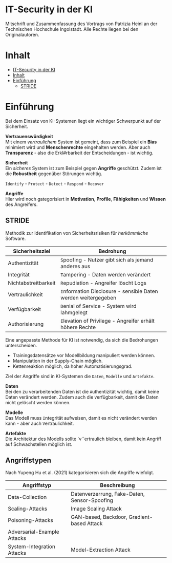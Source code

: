 # IT-Security in der KI
Mitschrift und Zusammenfassung des Vortrags von Patrizia Heinl an der Technischen Hochschule Ingolstadt. Alle Rechte liegen bei den Originalautoren. 

# Inhalt 
- [IT-Security in der KI](#it-security-in-der-ki)
- [Inhalt](#inhalt)
- [Einführung](#einführung)
  - [STRIDE](#stride)

# Einführung
Bei dem Einsatz von KI-Systemen liegt ein wichtiger Schwerpunkt auf der Sicherheit.

**Vertrauenswürdigkeit** <br>
Mit einem _vertraulichem_ System ist gemeint, dass zum Beispiel ein **Bias** minimiert wird und **Menschenrechte** eingehalten werden. Aber auch **Transparenz** - also die Erkl#rbarkeit der Entscheidungen - ist wichtig.

**Sicherheit** <br>
Ein _sicheres_ System ist zum Beispiel gegen **Angriffe** geschützt. Zudem ist die **Robustheit** gegenüber Störungen wichtig. 

`Identify` - `Protect` - `Detect` - `Respond` - `Recover`

**Angriffe** <br>
Hier wird noch gategorisiert in **Motivation**, **Profile**, **Fähigkeiten** und **Wissen** des Angreifers.

## STRIDE
Methodik zur Identifikation von Sicherheitsrisiken für _herkömmliche_ Software.

| Sicherheitsziel | Bedrohung |
| --------------- | --------- |
| Authentizität | `S`poofing - Nutzer gibt sich als jemand anderes aus |
| Integrität | `T`ampering - Daten werden verändert |
| Nichtabstreitbarkeit | `R`epudiation - Angreifer löscht Logs |
| Vertraulichkeit | `I`nformation Disclosure - sensible Daten werden weitergegeben |
| Verfügbarkeit | `D`enial of Service - System wird lahmgelegt |
| Authorisierung | `E`levation of Privilege - Angreifer erhält höhere Rechte |

Eine angepasste Methode für KI ist notwendig, da sich die Bedrohungen unterscheiden.

- Trainingsdatensätze vor Modellbildung manipuliert werden können.
- Manipulation in der Supply-Chain möglich.
- Kettenreaktion möglich, da hoher Automatisierungsgrad.

Ziel der Angriffe sind in KI-Systemen die `Daten`, `Modelle` und `Artefakte`.

**Daten** <br>
Bei den zu verarbeitenden Daten ist die `A`uthentizität wichtig, damit keine Daten verändert werden. Zudem auch die `V`erfügbarkeit, damit die Daten nicht gelöscht werden können.

**Modelle** <br>
Das Modell muss `I`ntegrität aufweisen, damit es nicht verändert werden kann - aber auch `V`ertraulichkeit. 

**Artefakte** <br>
Die Architektur des Modells sollte `v``ertraulich bleiben, damit kein Angriff auf Schwachstellen möglich ist. 

## Angriffstypen
Nach Yupeng Hu et al. (2021) kategorisieren sich die Angriffe wiefolgt. 

| Angriffstyp | Beschreibung |
| ----------- | ------------ |
| Data-Collection | Datenverzerrung, Fake-Daten, Sensor-Spoofing | 
| Scaling-Attacks | Image Scaling Attack | 
| Poisoning-Attacks | GAN-based, Backdoor, Gradient-based Attack |
| Adversarial-Example Attacks |  |
|  System-Integration Attacks | Model-Extraction Attack | 

